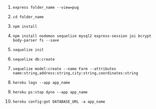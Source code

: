 1. ```express folder_name --view=pug```

2. ```cd folder_name```

3. ```npm install```

4. ```npm install nodemon sequelize mysql2 express-session joi bcrypt body-parser fs --save```

5. ```sequelize init```

6. ```sequelize db:create```

7. ```sequelize model:create --name Farm --attributes name:string,address:string,city:string,coordinates:string```

8. ```heroku logs --app app_name```

9. ```heroku ps:stop dyno --app app_name```

10. ```heroku config:get DATABASE_URL -a app_name```
